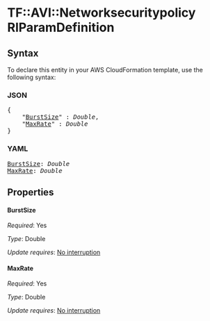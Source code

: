 # TF::AVI::Networksecuritypolicy RlParamDefinition

## Syntax

To declare this entity in your AWS CloudFormation template, use the following syntax:

### JSON

<pre>
{
    "<a href="#burstsize" title="BurstSize">BurstSize</a>" : <i>Double</i>,
    "<a href="#maxrate" title="MaxRate">MaxRate</a>" : <i>Double</i>
}
</pre>

### YAML

<pre>
<a href="#burstsize" title="BurstSize">BurstSize</a>: <i>Double</i>
<a href="#maxrate" title="MaxRate">MaxRate</a>: <i>Double</i>
</pre>

## Properties

#### BurstSize

_Required_: Yes

_Type_: Double

_Update requires_: [No interruption](https://docs.aws.amazon.com/AWSCloudFormation/latest/UserGuide/using-cfn-updating-stacks-update-behaviors.html#update-no-interrupt)

#### MaxRate

_Required_: Yes

_Type_: Double

_Update requires_: [No interruption](https://docs.aws.amazon.com/AWSCloudFormation/latest/UserGuide/using-cfn-updating-stacks-update-behaviors.html#update-no-interrupt)


